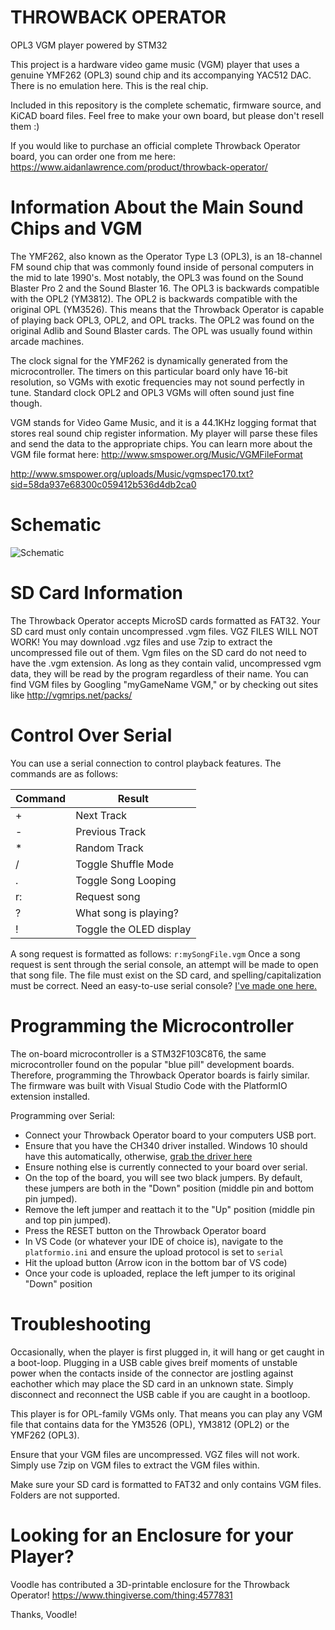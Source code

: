 # THROWBACK OPERATOR
OPL3 VGM player powered by STM32

This project is a hardware video game music (VGM) player that uses a genuine YMF262 (OPL3) sound chip and its accompanying YAC512 DAC.
There is no emulation here. This is the real chip.

Included in this repository is the complete schematic, firmware source, and KiCAD board files. Feel free to make your own board, but please don't resell them :)

If you would like to purchase an official complete Throwback Operator board, you can order one from me here: https://www.aidanlawrence.com/product/throwback-operator/

# Information About the Main Sound Chips and VGM

The YMF262, also known as the Operator Type L3 (OPL3), is an 18-channel FM sound chip that was commonly found inside of personal computers in the mid to late 1990's.
Most notably, the OPL3 was found on the Sound Blaster Pro 2 and the Sound Blaster 16.
The OPL3 is backwards compatible with the OPL2 (YM3812). The OPL2 is backwards compatible with the original OPL (YM3526).
This means that the Throwback Operator is capable of playing back OPL3, OPL2, and OPL tracks. The OPL2 was found on the original Adlib and Sound Blaster cards.
The OPL was usually found within arcade machines.

The clock signal for the YMF262 is dynamically generated from the microcontroller. The timers on this particular board only have 16-bit resolution, so VGMs with exotic frequencies may not sound perfectly in tune. Standard clock OPL2 and OPL3 VGMs will often sound just fine though.

VGM stands for Video Game Music, and it is a 44.1KHz logging format that stores real sound chip register information. My player will parse these files and send the data to the appropriate chips. You can learn more about the VGM file format here: http://www.smspower.org/Music/VGMFileFormat

http://www.smspower.org/uploads/Music/vgmspec170.txt?sid=58da937e68300c059412b536d4db2ca0

# Schematic
![Schematic](https://github.com/AidanHockey5/Throwback_Operator/raw/master/Schematic/OPL3_VGM_Player/OPL3_VGM_Player.png)

# SD Card Information

The Throwback Operator accepts MicroSD cards formatted as FAT32. Your SD card must only contain uncompressed .vgm files. VGZ FILES WILL NOT WORK! You may download .vgz files and use 7zip to extract the uncompressed file out of them. Vgm files on the SD card do not need to have the .vgm extension. As long as they contain valid, uncompressed vgm data, they will be read by the program regardless of their name. You can find VGM files by Googling "myGameName VGM," or by checking out sites like http://vgmrips.net/packs/

# Control Over Serial
You can use a serial connection to control playback features. The commands are as follows:

Command | Result
------------ | -------------
\+ | Next Track
\- | Previous Track
\* | Random Track
\/ | Toggle Shuffle Mode
\. | Toggle Song Looping
r: | Request song
? | What song is playing?
\! | Toggle the OLED display

A song request is formatted as follows: ```r:mySongFile.vgm```
Once a song request is sent through the serial console, an attempt will be made to open that song file. The file must exist on the SD card, and spelling/capitalization must be correct.
Need an easy-to-use serial console? [I've made one here.](https://github.com/AidanHockey5/OpenArduinoSerialConsole)

# Programming the Microcontroller

The on-board microcontroller is a STM32F103C8T6, the same microcontroller found on the popular "blue pill" development boards. 
Therefore, programming the Throwback Operator boards is fairly similar.
The firmware was built with Visual Studio Code with the PlatformIO extension installed.

Programming over Serial:
* Connect your Throwback Operator board to your computers USB port.
* Ensure that you have the CH340 driver installed. Windows 10 should have this automatically, otherwise, [grab the driver here](https://sparks.gogo.co.nz/ch340.html)
* Ensure nothing else is currently connected to your board over serial.
* On the top of the board, you will see two black jumpers. By default, these jumpers are both in the "Down" position (middle pin and bottom pin jumped).
* Remove the left jumper and reattach it to the "Up" position (middle pin and top pin jumped).
* Press the RESET button on the Throwback Operator board
* In VS Code (or whatever your IDE of choice is), navigate to the `platformio.ini` and ensure the upload protocol is set to `serial`
* Hit the upload button (Arrow icon in the bottom bar of VS code)
* Once your code is uploaded, replace the left jumper to its original "Down" position 

# Troubleshooting

Occasionally, when the player is first plugged in, it will hang or get caught in a boot-loop. Plugging in a USB cable gives breif moments of unstable power when the contacts inside of the connector are jostling against eachother which may place the SD card in an unknown state. Simply disconnect and reconnect the USB cable if you are caught in a bootloop.

This player is for OPL-family VGMs only. That means you can play any VGM file that contains data for the YM3526 (OPL), YM3812 (OPL2) or the YMF262 (OPL3).

Ensure that your VGM files are uncompressed. VGZ files will not work. Simply use 7zip on VGM files to extract the VGM files within.

Make sure your SD card is formatted to FAT32 and only contains VGM files. Folders are not supported.

# Looking for an Enclosure for your Player?

Voodle has contributed a 3D-printable enclosure for the Throwback Operator!
https://www.thingiverse.com/thing:4577831

Thanks, Voodle!
